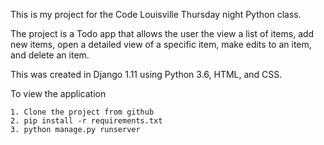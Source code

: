 This is my project for the Code Louisville Thursday night Python class.

The project is a Todo app that allows the user the view a list of items, add new items, open a detailed view of a specific item, make edits to an item, and delete an item. 

This was created in Django 1.11 using Python 3.6, HTML, and CSS.

To view the application

    1. Clone the project from github
    2. pip install -r requirements.txt
    3. python manage.py runserver